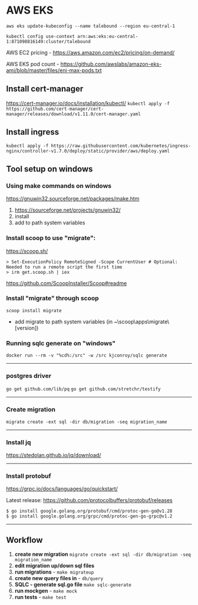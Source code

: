 # AWS EKS 
`aws eks update-kubeconfig --name talebound --region eu-central-1`

`kubectl config use-context arn:aws:eks:eu-central-1:871098816149:cluster/talebound`

AWS EC2 pricing - https://aws.amazon.com/ec2/pricing/on-demand/

AWS EKS pod count - https://github.com/awslabs/amazon-eks-ami/blob/master/files/eni-max-pods.txt

## Install cert-manager
https://cert-manager.io/docs/installation/kubectl/
`kubectl apply -f https://github.com/cert-manager/cert-manager/releases/download/v1.11.0/cert-manager.yaml`

## Install ingress
`kubectl apply -f https://raw.githubusercontent.com/kubernetes/ingress-nginx/controller-v1.7.0/deploy/static/provider/aws/deploy.yaml`

## Tool setup on windows
### Using make commands on windows

https://gnuwin32.sourceforge.net/packages/make.htm

1. https://sourceforge.net/projects/gnuwin32/
2. install
3. add to path system variables

### Install scoop to use "migrate":
https://scoop.sh/
```
> Set-ExecutionPolicy RemoteSigned -Scope CurrentUser # Optional: Needed to run a remote script the first time
> irm get.scoop.sh | iex
```

https://github.com/ScoopInstaller/Scoop#readme


### Install "migrate" through scoop
` scoop install migrate `
- add migrate to path system variables (in ~\scoop\apps\migrate\ [version])

### Running sqlc generate on "windows"
`docker run --rm -v "%cd%:/src" -w /src kjconroy/sqlc generate`

---

### postgres driver
`go get github.com/lib/pq`
`go get github.com/stretchr/testify`

---
### Create migration

`migrate create -ext sql -dir db/migration -seq migration_name`

---
### Install jq

https://stedolan.github.io/jq/download/

---
### Install protobuf
https://grpc.io/docs/languages/go/quickstart/

Latest release:
https://github.com/protocolbuffers/protobuf/releases

```
$ go install google.golang.org/protobuf/cmd/protoc-gen-go@v1.28
$ go install google.golang.org/grpc/cmd/protoc-gen-go-grpc@v1.2
```


---
## Workflow
1. **create new migration** `migrate create -ext sql -dir db/migration -seq migration_name`
2. **edit migration up/down sql files**
3. **run migrations** - `make migrateup`
4. **create new query files in** - `db/query`
5. **SQLC - generate sql.go file** `make sqlc-generate`
6. **run mockgen** - `make mock`
7. **run tests** - `make test`